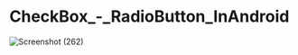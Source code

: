 # CheckBox_-_RadioButton_InAndroid
![Screenshot (262)](https://user-images.githubusercontent.com/61753161/100374320-16908480-3032-11eb-97c4-3f59f4056d5f.png)
